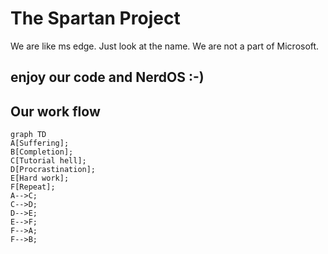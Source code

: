 # The Spartan Project

We are like ms edge. Just look at the name. We are not a part of Microsoft.

## enjoy our code and NerdOS :-)

## Our work flow
```mermaid
graph TD
A[Suffering];
B[Completion];
C[Tutorial hell];
D[Procrastination];
E[Hard work];
F[Repeat];
A-->C;
C-->D;
D-->E;
E-->F;
F-->A;
F-->B;
```
